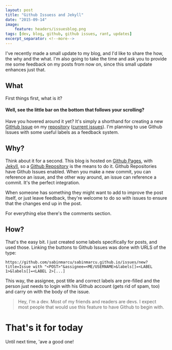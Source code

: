 ```yaml
---
layout: post
title: "Github Issuess and Jekyll"
date: "2015-09-14"
image:
    feature: headers/issuesblog.png
tags: [dev, blog, github, github issues, rant, updates]
excerpt_separator: <!--more-->
---
```


I've recently made a small update to my blog, and I'd like to share the how, the why and the what. I'm also going to take the time and ask you to provide me some feedback on my posts from now on, since this small update enhances just that.

<!--more-->

## What

First things first, what is it?

#### Well, see the little bar on the bottom that follows your scrolling?

Have you hovered around it yet? It's simply a shorthand for creating a new [GitHub Issue](https://developer.github.com/v3/issues/) on my [repository](https://github.com/sabinmarcu/sabinmarcu.github.io/) ([current issues](https://github.com/sabinmarcu/sabinmarcu.github.io/labels/post)). I'm planning to use Github Issues with some useful labels as a feedback system.

## Why?

Think about it for a second. This blog is hosted on [Github Pages](https://pages.github.com/), with [Jekyll](https://jekyllrb.com/), so a [Github Repository](https://github.com) is the means to do it. Github Repositories have Github Issues enabled. When you make a new commit, you can reference an issue, and the other way around, an issue can reference a commit. It's the perfect integration.

When someone has something they might want to add to improve the post itself, or just leave feedback, they're welcome to do so with issues to ensure that the changes end up in the post.

For everything else there's the comments section.

## How?

That's the easy bit. I just created some labels specifically for posts, and used those. Linking the buttons to Github Issues was done with URLS of the type:

`https://github.com/sabinmarcu/sabinmarcu.github.io/issues/new?title=Issue with "<POST>"&assignee=<ME/USERNAME>&labels[]=<LABEL 1>&labels[]=<LABEL 2>[...]`

This way, the assignee, post title and correct labels are pre-filled and the person just needs to login with his Github account (gets rid of spam, too) and carry on with the body of the issue.

> Hey, I'm a dev. Most of my friends and readers are devs. I expect most people that would use this feature to have Github to begin with.

# That's it for today

Until next time, 'ave a good one!
